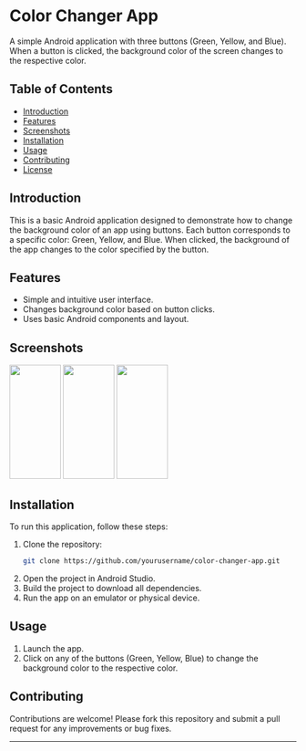 # Color Changer App

A simple Android application with three buttons (Green, Yellow, and Blue). When a button is clicked, the background color of the screen changes to the respective color.

## Table of Contents

- [Introduction](#introduction)
- [Features](#features)
- [Screenshots](#screenshots)
- [Installation](#installation)
- [Usage](#usage)
- [Contributing](#contributing)
- [License](#license)

## Introduction

This is a basic Android application designed to demonstrate how to change the background color of an app using buttons. Each button corresponds to a specific color: Green, Yellow, and Blue. When clicked, the background of the app changes to the color specified by the button.

## Features

- Simple and intuitive user interface.
- Changes background color based on button clicks.
- Uses basic Android components and layout.

## Screenshots

<img src="https://github.com/tanyazedi/Color-Changer-App/assets/134306392/bc0bd5f5-3dcd-41e7-b7bc-84330da6dbc8" width="90" height="200">
<img src="https://github.com/tanyazedi/Color-Changer-App/assets/134306392/ca965ec3-f56d-4edf-838c-baf87bced5da" width="90" height="200">
<img src="https://github.com/tanyazedi/Color-Changer-App/assets/134306392/28410426-d0a7-4e30-8610-a7dd818adb60" width="90" height="200">

## Installation

To run this application, follow these steps:

1. Clone the repository:
   ```bash
   git clone https://github.com/yourusername/color-changer-app.git
   ```
2. Open the project in Android Studio.
3. Build the project to download all dependencies.
4. Run the app on an emulator or physical device.

## Usage

1. Launch the app.
2. Click on any of the buttons (Green, Yellow, Blue) to change the background color to the respective color.

## Contributing

Contributions are welcome! Please fork this repository and submit a pull request for any improvements or bug fixes.


---
